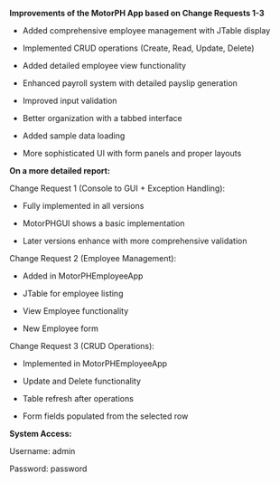 **Improvements of the MotorPH App based on Change Requests 1-3**

- Added comprehensive employee management with JTable display

- Implemented CRUD operations (Create, Read, Update, Delete)

- Added detailed employee view functionality

- Enhanced payroll system with detailed payslip generation

- Improved input validation

- Better organization with a tabbed interface

- Added sample data loading

- More sophisticated UI with form panels and proper layouts

**On a more detailed report:**

Change Request 1 (Console to GUI + Exception Handling):

- Fully implemented in all versions

- MotorPHGUI shows a basic implementation

- Later versions enhance with more comprehensive validation


Change Request 2 (Employee Management):

- Added in MotorPHEmployeeApp

- JTable for employee listing

- View Employee functionality

- New Employee form


Change Request 3 (CRUD Operations):

- Implemented in MotorPHEmployeeApp

- Update and Delete functionality

- Table refresh after operations

- Form fields populated from the selected row


**System Access:**

Username: admin

Password: password

